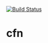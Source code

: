 [![Build Status](https://travis-ci.org/lorengordon/cfn.svg)](https://travis-ci.org/lorengordon/cfn)

# cfn
